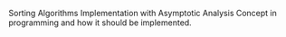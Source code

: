 Sorting Algorithms Implementation with Asymptotic Analysis Concept in programming and how it should be implemented.
